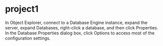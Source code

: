 # project1
In Object Explorer, connect to a Database Engine instance, expand the server, expand Databases, right-click a database, and then click Properties. In the Database Properties dialog box, click Options to access most of the configuration settings.
